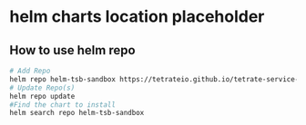# helm charts location placeholder

## How to use helm repo
```bash
# Add Repo
helm repo helm-tsb-sandbox https://tetrateio.github.io/tetrate-service-bridge-sandbox
# Update Repo(s)
helm repo update
#Find the chart to install
helm search repo helm-tsb-sandbox
```